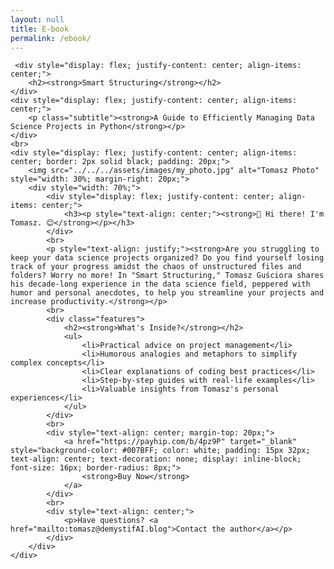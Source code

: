 ```yaml
---
layout: null
title: E-book
permalink: /ebook/
---
```


<script type="text/javascript" src="https://payhip.com/payhip.js"></script>
     <div style="display: flex; justify-content: center; align-items: center;">
        <h2><strong>Smart Structuring</strong></h2>
    </div>
    <div style="display: flex; justify-content: center; align-items: center;">
        <p class="subtitle"><strong>A Guide to Efficiently Managing Data Science Projects in Python</strong></p>
    </div>
    <br>
    <div style="display: flex; justify-content: center; align-items: center; border: 2px solid black; padding: 20px;">
        <img src="../../../assets/images/my_photo.jpg" alt="Tomasz Photo" style="width: 30%; margin-right: 20px;">
        <div style="width: 70%;">
            <div style="display: flex; justify-content: center; align-items: center;">
                <h3><p style="text-align: center;"><strong>👋 Hi there! I'm Tomasz. 😊</strong></p></h3>
            </div>
            <br>
            <p style="text-align: justify;"><strong>Are you struggling to keep your data science projects organized? Do you find yourself losing track of your progress amidst the chaos of unstructured files and folders? Worry no more! In "Smart Structuring," Tomasz Guściora shares his decade-long experience in the data science field, peppered with humor and personal anecdotes, to help you streamline your projects and increase productivity.</strong></p>
            <br>
            <div class="features">
                <h2><strong>What's Inside?</strong></h2>
                <ul>
                    <li>Practical advice on project management</li>
                    <li>Humorous analogies and metaphors to simplify complex concepts</li>
                    <li>Clear explanations of coding best practices</li>
                    <li>Step-by-step guides with real-life examples</li>
                    <li>Valuable insights from Tomasz's personal experiences</li>
                </ul>
            </div>
            <br>
            <div style="text-align: center; margin-top: 20px;">
                <a href="https://payhip.com/b/4pz9P" target="_blank" style="background-color: #007BFF; color: white; padding: 15px 32px; text-align: center; text-decoration: none; display: inline-block; font-size: 16px; border-radius: 8px;">
                    <strong>Buy Now</strong>
                </a>
            </div>
            <br>
            <div style="text-align: center;">
                <p>Have questions? <a href="mailto:tomasz@demystifAI.blog">Contact the author</a></p>
            </div>
        </div>
    </div>